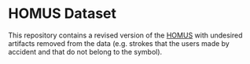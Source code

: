 # HOMUS Dataset

This repository contains a revised version of the [HOMUS](http://grfia.dlsi.ua.es/homus/) with undesired artifacts removed from the data 
(e.g. strokes that the users made by accident and that do not belong to the symbol).